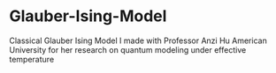 # Glauber-Ising-Model
Classical Glauber Ising Model I made with Professor Anzi Hu American University for her research on quantum modeling under effective temperature
